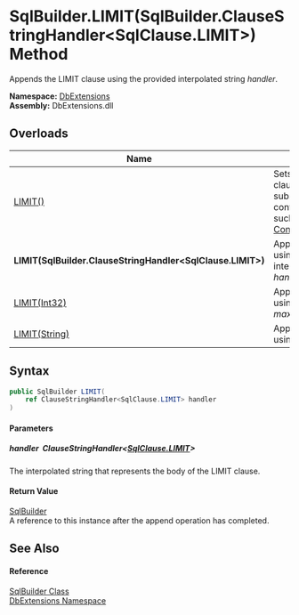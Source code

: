 SqlBuilder.LIMIT(SqlBuilder.ClauseStringHandler&lt;SqlClause.LIMIT>) Method
===========================================================================
Appends the LIMIT clause using the provided interpolated string *handler*.
  
**Namespace:** [DbExtensions][1]  
**Assembly:** DbExtensions.dll

Overloads
---------

| Name                                                          | Description                                                                                                                                        |
| ------------------------------------------------------------- | -------------------------------------------------------------------------------------------------------------------------------------------------- |
| [LIMIT()][2]                                                  | Sets LIMIT as the next clause, to be used by subsequent calls to clause continuation methods, such as [_If(Boolean, ConditionalStringHandler)][3]. |
| **LIMIT(SqlBuilder.ClauseStringHandler&lt;SqlClause.LIMIT>)** | Appends the LIMIT clause using the provided interpolated string *handler*.                                                                         |
| [LIMIT(Int32)][4]                                             | Appends the LIMIT clause using the provided *maxRecords* parameter.                                                                                |
| [LIMIT(String)][5]                                            | Appends the LIMIT clause using the provided *text*.                                                                                                |


Syntax
------

```csharp
public SqlBuilder LIMIT(
	ref ClauseStringHandler<SqlClause.LIMIT> handler
)
```

#### Parameters

##### *handler*  ClauseStringHandler&lt;[SqlClause.LIMIT][6]>
The interpolated string that represents the body of the LIMIT clause.

#### Return Value
[SqlBuilder][7]  
A reference to this instance after the append operation has completed.

See Also
--------

#### Reference
[SqlBuilder Class][7]  
[DbExtensions Namespace][1]  

[1]: ../README.md
[2]: LIMIT.md
[3]: _If.md
[4]: LIMIT_2.md
[5]: LIMIT_3.md
[6]: ../SqlClause_LIMIT/README.md
[7]: README.md